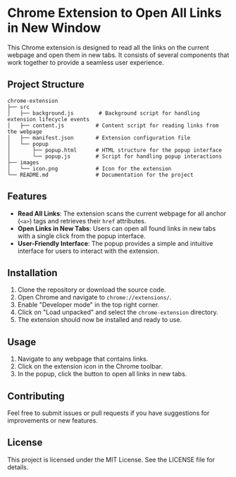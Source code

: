 # Chrome Extension to Open All Links in New Window

This Chrome extension is designed to read all the links on the current webpage and open them in new tabs. It consists of several components that work together to provide a seamless user experience.

## Project Structure

```
chrome-extension
├── src
│   ├── background.js        # Background script for handling extension lifecycle events
│   ├── content.js          # Content script for reading links from the webpage
│   ├── manifest.json       # Extension configuration file
│   └── popup
│       ├── popup.html      # HTML structure for the popup interface
│       └── popup.js        # Script for handling popup interactions
├── images
│   └── icon.png            # Icon for the extension
└── README.md               # Documentation for the project
```

## Features

- **Read All Links**: The extension scans the current webpage for all anchor (`<a>`) tags and retrieves their `href` attributes.
- **Open Links in New Tabs**: Users can open all found links in new tabs with a single click from the popup interface.
- **User-Friendly Interface**: The popup provides a simple and intuitive interface for users to interact with the extension.

## Installation

1. Clone the repository or download the source code.
2. Open Chrome and navigate to `chrome://extensions/`.
3. Enable "Developer mode" in the top right corner.
4. Click on "Load unpacked" and select the `chrome-extension` directory.
5. The extension should now be installed and ready to use.

## Usage

1. Navigate to any webpage that contains links.
2. Click on the extension icon in the Chrome toolbar.
3. In the popup, click the button to open all links in new tabs.

## Contributing

Feel free to submit issues or pull requests if you have suggestions for improvements or new features.

## License

This project is licensed under the MIT License. See the LICENSE file for details.